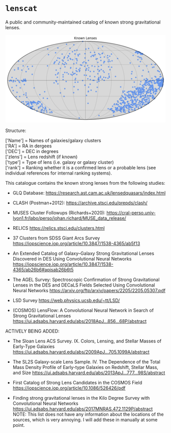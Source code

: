 # $\texttt{lenscat}$

A public and community-maintained catalog of known strong gravitational lenses. 

![Known Lenses](knownlenses.png)

Structure:

['Name'] = Names of galaxies/galaxy clusters \
['RA'] = RA in dergees \
['DEC'] = DEC in degrees \
['zlens'] = Lens redshift (if known) \
['type'] =  Type of lens (i.e. galaxy or galaxy cluster) \
['rank'] = Ranking whether it is a confirmed lens or a probable lens (see individual references for internal ranking systems).


This catalogue contains the known strong lenses from the following studies:

  - GLQ Database:
    https://research.ast.cam.ac.uk/lensedquasars/index.html

  - CLASH (Postman+2012):
    https://archive.stsci.edu/prepds/clash/

  - MUSES Cluster Followups (Richards+2020):
    https://cral-perso.univ-lyon1.fr/labo/perso/johan.richard/MUSE_data_release/

  - RELICS
    https://relics.stsci.edu/clusters.html

  - 37 Clusters from SDSS Giant Arcs Survey
    https://iopscience.iop.org/article/10.3847/1538-4365/ab5f13

  - An Extended Catalog of Galaxy–Galaxy Strong Gravitational Lenses Discovered in DES Using Convolutional Neural Networks
    https://iopscience.iop.org/article/10.3847/1538-4365/ab26b6#apjsab26b6t5

  - The AGEL Survey: Spectroscopic Confirmation of Strong Gravitational Lenses in the DES
    and DECaLS Fields Selected Using Convolutional Neural Networks
    https://arxiv.org/ftp/arxiv/papers/2205/2205.05307.pdf

  - LSD Survey
    https://web.physics.ucsb.edu/~tt/LSD/

  - (COSMOS) LensFlow: A Convolutional Neural Network in Search of Strong Gravitational Lenses
    https://ui.adsabs.harvard.edu/abs/2018ApJ...856...68P/abstract

ACTIVELY BEING ADDED:

  - The Sloan Lens ACS Survey. IX. Colors, Lensing, and Stellar Masses of Early-Type Galaxies
    https://ui.adsabs.harvard.edu/abs/2009ApJ...705.1099A/abstract

  - The SL2S Galaxy-scale Lens Sample. IV. The Dependence of the Total Mass Density Profile of Early-type Galaxies on Redshift, Stellar        Mass, and Size
    https://ui.adsabs.harvard.edu/abs/2013ApJ...777...98S/abstract
  - First Catalog of Strong Lens Candidates in the COSMOS Field
    https://iopscience.iop.org/article/10.1086/526426/pdf

  - Finding strong gravitational lenses in the Kilo Degree Survey with Convolutional Neural Networks
    https://ui.adsabs.harvard.edu/abs/2017MNRAS.472.1129P/abstract
    NOTE: This list does not have any information about the locations of the sources, which is very annoying. I will add these in manually at some point.

